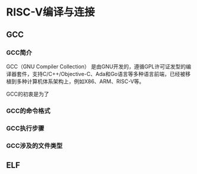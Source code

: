 # RISC-V编译与连接

## GCC
### GCC简介
GCC（GNU Compiler Collection）
是由GNU开发的，遵循GPL许可证发型的编译器套件，支持C/C++/Objective-C、Ada和Go语言等多种语言前端，已经被移植到多种计算机体系架构上，例如X86、ARM、RISC-V等。

GCC的初衷是为了

### GCC的命令格式


### GCC执行步骤


### GCC涉及的文件类型


## ELF